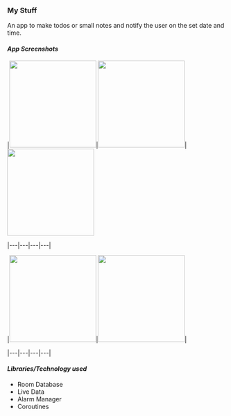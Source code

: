 ### My Stuff
An app to make todos or small notes and notify the user on the set date and time.

#### _App Screenshots_
|<img src="IMG_1.jpg" width=200>|<img src="IMG_2.jpg" width=200>|<img src="screenshots/IMG_3.jpg" width=200>

|---|---|---|---|

|<img src="sIMG_4.jpg" width=200>|<img src="IMG_5.jpg" width=200>|


|---|---|---|---|

#### _Libraries/Technology used_
- Room Database
- Live Data
- Alarm Manager
- Coroutines



